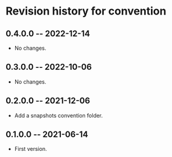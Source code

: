 # Revision history for convention

## 0.4.0.0 -- 2022-12-14

* No changes.

## 0.3.0.0 -- 2022-10-06

* No changes.

## 0.2.0.0 -- 2021-12-06

* Add a snapshots convention folder.

## 0.1.0.0 -- 2021-06-14

* First version.
